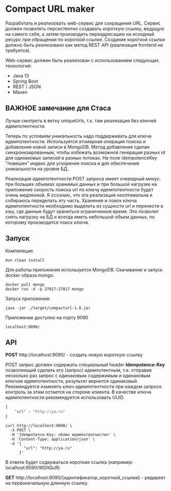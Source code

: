 # Compact URL maker

Разработать и реализовать web-сервис для сокращения URL.
Сервис должен позволять персистентно создавать короткую ссылку, ведущую на самого себя, а затем производить переадресацию на исходный ресурс 
при обращении по короткой ссылке.
Создание короткой ссылки должно быть реализовано как метод REST API (реализация frontend не требуется).

Web-сервис должен быть реализован с использованием следующих технологий:
- Java 13
- Spring Boot
- REST / JSON
- Maven

## ВАЖНОЕ замечание для Стаса

Лучше смотреть в ветку uniqueUrls, т.к. там реализация без ключей идемпотентности.

Теперь по условиям уникальность надо поддерживать для ключа идемпотентности.
Используется атомарная операция поиска и добавления новой записи в MongoDB.
Метод добавления сделан синхронизированным, чтобы избежать возможной генерации разных id для одинаковых записей в разных потоках.
На поле idempotenceKey "повешен" индекс для ускорения поиска и для обеспечения уникальности на уровне БД. 

Реализация идемпотентности POST запроса имеет очевидный минус: при больших объемах хранимых данных и при большой нагрузке на приложение скорость поиска url по ключу идемпотентности будет очень медленной. Я осознаю, что эта реализация неоптимальна и собираюсь переделать эту часть. Хранение и поиск ключа идемпотентности необходимо выделить из сущности url и перенести в кэш, где данные будут храниться ограниченное время. Это позволит снять нагрузку на БД и всегда иметь небольшой объем данных, по которому производится поиск ключа.  


## Запуск

Компиляция:

    mvn clean install



Для работы приложения используется MongoDB.
Скачивание и запуск docker образа mongo:

    docker pull mongo
    docker run -d -p 27017:27017 mongo 
    

Запуск приложения:
 
    java -jar ./target/compacturl-1.0.jar
    
    
Приложение доступно на порту 9090

    localhost:9090/
    
    
## API

**POST** http://localhost:9090/ - создать новую короткую ссылку 

POST запрос должен содержать специальный header **Idempotence-Key** позволяющий сделать его (запрос) идемпотентным, т.е. отправив несколько раз запрос с одинаковым содержимым и одинаковым ключом идемпотентности, результат вернется одинаковый.
Рекомендуется изменять ключ идемпотентности при каждом запросе. контроль за этим остается на стороне клиента. В качестве ключа идемпотентности рекомендуется использовать UUID. 
```json
{
	"url" : "http://ya.ru"
}
```
```text
curl http://localhost:9090/ \
  -X POST \
  -H 'Idempotence-Key: <Ключ идемпотентности>' \
  -H 'Content-Type: application/json' \
  -d '{
        "url": "http://ya.ru"
      }'
```

В ответе будет содержаться короткая ссылка (например: localhost:9090/WGltQuR)

**GET** http://localhost:9090/{идентификатор_короткой_ссылки} - редирект на первоначальную длинную ссылку.